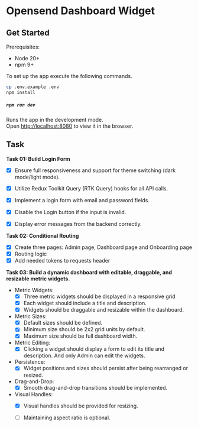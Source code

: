 # Opensend Dashboard Widget

## Get Started

Prerequisites:

- Node 20+
- npm 9+

To set up the app execute the following commands.

```bash
cp .env.example .env
npm install
```

##### `npm run dev`

Runs the app in the development mode.\
Open [http://localhost:8080](http://localhost:8080) to view it in the browser.

## Task
**Task 01: Build Login Form**
- [x] Ensure full responsiveness and support for theme switching (dark mode/light mode).
- [x] Utilize Redux Toolkit Query (RTK Query) hooks for all API calls.
- [x] Implement a login form with email and password fields.
- [x] Disable the Login button if the input is invalid.
- [x] Display error messages from the backend correctly.


**Task 02: Conditional Routing**
- [x] Create three pages: Admin page, Dashboard page and Onboarding page
- [x] Routing logic
- [x] Add needed tokens to requests header

**Task 03: Build a dynamic dashboard with editable, draggable, and resizable metric widgets.**
- Metric Widgets:
  - [x] Three metric widgets should be displayed in a responsive grid
  - [x] Each widget should include a title and description.
  - [x] Widgets should be draggable and resizable within the dashboard.
- Metric Sizes:
    - [x] Default sizes should be defined.
    - [x] Minimum size should be 2x2 grid units by default.
    - [x] Maximum size should be full dashboard width.
- Metric Editing:
    - [x] Clicking a widget should display a form to edit its title and description. And only
      Admin can edit the widgets.
- Persistence:
  - [x] Widget positions and sizes should persist after being rearranged or resized.
- Drag-and-Drop:
    - [x] Smooth drag-and-drop transitions should be implemented.
- Visual Handles:
    - [x] Visual handles should be provided for resizing.
    - [ ] Maintaining aspect ratio is optional.

